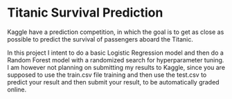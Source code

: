 # Titanic Survival Prediction

Kaggle have a prediction competition, in which the goal is to get as close as possible to predict the survival of passengers aboard the Titanic.

In this project I intent to do a basic Logistic Regression model and then do a Random Forest model with a randomized search for hyperparameter tuning.
I am however not planning on submitting my results to Kaggle, since you are supposed to use the train.csv file training and then use the test.csv to predict your result and then submit your result, to be automatically graded online.
